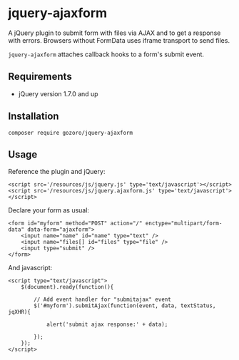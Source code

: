 
jquery-ajaxform
===============

 A jQuery plugin to submit form with files via AJAX and to get a response with errors.
 Browsers without FormData uses iframe transport to send files.


`jquery-ajaxform` attaches callback hooks to a form's submit event.


Requirements
------------

+ jQuery version 1.7.0 and up


Installation
------------

```
composer require gozoro/jquery-ajaxform
```


Usage
-----

Reference the plugin and jQuery:

	<script src='/resources/js/jquery.js' type='text/javascript'></script>
	<script src='/resources/js/jquery.ajaxform.js' type='text/javascript'></script>


Declare your form as usual:

	<form id="myform" method="POST" action="/" enctype="multipart/form-data" data-form="ajaxform">
		<input name="name" id="name" type="text" />
		<input name="files[] id="files" type="file" />
		<input type="submit" />
	</form>

And javascript:

	<script type="text/javascript">
		$(document).ready(function(){

			// Add event handler for "submitajax" event
			$('#myform').submitAjax(function(event, data, textStatus, jqXHR){

				alert('submit ajax response:' + data);

			});
		});
	</script>